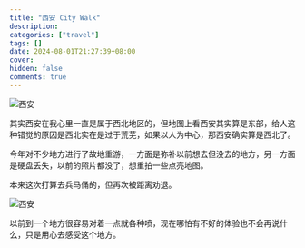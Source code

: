 ```yaml
---
title: "西安 City Walk"
description:
categories: ["travel"]
tags: []
date: 2024-08-01T21:27:39+08:00
cover:
hidden: false
comments: true
---
```


![西安](https://static.fatesinger.com/2024/08/lt5lps3ctsi4kjeb.jpg)

其实西安在我心里一直是属于西北地区的，但地图上看西安其实算是东部，给人这种错觉的原因是西北实在是过于荒芜，如果以人为中心，那西安确实算是西北了。

今年对不少地方进行了故地重游，一方面是弥补以前想去但没去的地方，另一方面是硬盘丢失，以前的照片都没了，想重拍一些点亮地图。

本来这次打算去兵马俑的，但再次被距离劝退。

![西安](https://static.fatesinger.com/2024/08/fxatoomvaa8ho8mv.jpg)

以前到一个地方很容易对着一点就各种喷，现在哪怕有不好的体验也不会再说什么，只是用心去感受这个地方。
